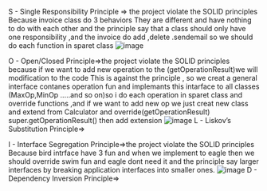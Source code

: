 S - Single Responsibility Principle => the project violate the SOLID principles Because invoice class do 3 behaviors They are different and have nothing to do with each other and the principle say that a class should only have one responsibility ,and the invoice do add ,delete .sendemail so we should do each function in sparet class
![image](https://user-images.githubusercontent.com/100956629/195835042-9f1ed9ba-1851-4d2f-a79a-87603b887aa7.png)

O - Open/Closed Principle=>the project violate the SOLID principles because if we want to add new operation to the (getOperationResult)we will modification to the code This is against the principle , so we creat a general interface contanes operation fun and implemants this intarface to all classes (MaxOp,MinOp .....and so on)so i do each operation in sparet class and override functions ,and if we want to add new op we just creat new class and extend from Calculator and override(getOperationResult)
super.getOperationResult() then add extension 
![image](https://user-images.githubusercontent.com/100956629/196027227-8e8adfe9-c77e-485d-858c-fafbf57def26.png)
L - Liskov’s Substitution Principle=>


I - Interface Segregation Principle=>the project violate the SOLID principles Because bird intrface have 3 fun and when we implement to eagle then we should override swim fun and eagle dont need it and the principle say larger interfaces by breaking application interfaces into smaller ones.
![image](https://user-images.githubusercontent.com/100956629/196032913-bf5f59b1-8926-452b-82cf-e53628250d68.png)
D - Dependency Inversion Principle=>
